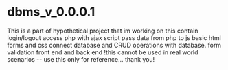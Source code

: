 # dbms_v_0.0.0.1
This is a part of hypothetical project that im working on
this contain login/logout access php with ajax script pass data from php to js
basic html forms and css 
connect database and CRUD operations with database.
form validation front end and back end
!this cannot be used in real world scenarios -- use this only for reference...
thank you!
